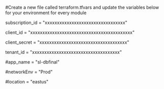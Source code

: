 #Create a new file called terraform.tfvars and update the variables below for your environment for every module

subscription_id = "xxxxxxxxxxxxxxxxxxxxxxxxxxxxxxxxx"

client_id = "xxxxxxxxxxxxxxxxxxxxxxxxxxxxxxxxxxxxxxxxxx"

client_secret = "xxxxxxxxxxxxxxxxxxxxxxxxxxxxxxxxxxxx"

tenant_id = "xxxxxxxxxxxxxxxxxxxxxxxxxxxxxxxxxxxx"

#app_name = "sl-dbfinal"

#networkEnv = "Prod"

#location = "eastus"
